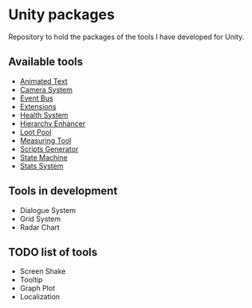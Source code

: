 # Unity packages
Repository to hold the packages of the tools I have developed for Unity.  

## Available tools
* [Animated Text](Assets/AnimatedText/README.md)
* [Camera System](Assets/CameraSystem/README.md)
* [Event Bus](Assets/EventBus/README.md)
* [Extensions](Assets/Extensions/README.md)
* [Health System](Assets/HealthSystem/README.md)
* [Hierarchy Enhancer](Assets/HierarchyEnhancer/README.md)
* [Loot Pool](Assets/LootPool/README.md)
* [Measuring Tool](Assets/MeasuringTool/README.md)
* [Scripts Generator](Assets/ScriptGenerator/README.md)
* [State Machine](Assets/StateMachine/README.md)
* [Stats System](Assets/StatsSystem/README.md)

## Tools in development
* Dialogue System
* Grid System
* Radar Chart

## TODO list of tools
* Screen Shake
* Tooltip
* Graph Plot
* Localization
